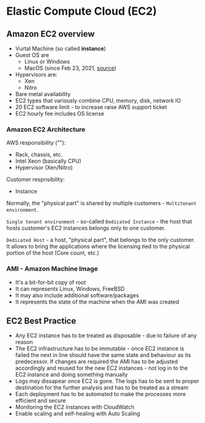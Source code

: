 # Elastic Compute Cloud (EC2)

## Amazon EC2 overview

* Vurtal Machine (so called __instance__)
* Guest OS are
  * Linux or Windows
  * MacOS (since Feb 23, 2021, [source](https://aws.amazon.com/about-aws/whats-new/2021/02/amazon-ec2-mac-instances-now-support-macos-big-sur/))
* Hypervisors are:
  * Xen
  * Nitro
* Bare metal availability
* EC2 types that variously combine CPU, memory, disk, network IO
* 20 EC2 software limit - to increase raise AWS support ticket
* EC2 hourly fee includes OS license

### Amazon EC2 Architecture

AWS responsibility (""):

* Rack, chassis, etc.
* Intel Xeon (basically CPU)
* Hypervisor (Xen/Nitro)

Customer respnsibility:

* Instance

Normally, the "physical part" is shared by multiple customers - `Multitenant environment`.

`Single tenant environment` - so-called `Dedicated Instance` - the host that hosts customer's EC2 instances belongs only to one customer.

`Dedicated Host` - a host, "physical part", that belongs to the only customer. It allows to bring the applications where the licensing tied to the physical portion of the host (Core count, etc.)

### AMI - Amazon Machine Image

* It's a bit-for-bit copy of root
* It can represents Linux, Windows, FreeBSD
* It may also include additional software/packages
* It represents the state of the machine when the AMI was created

## EC2 Best Practice

* Any EC2 instance has to be treated as disposable - due to failure of any reason
* The EC2 infrastructure has to be immutable - once EC2 instance is failed the next in line should have the same state and behaviour as its predecessor. If changes are required the AMI has to be adjusted accordingly and reused for the new EC2 instances - not log in to the EC2 instance and doing something manually
* Logs may dissapear once EC2 is gone. The logs has to be sent to proper destination for the further analysis and has to be treated as a stream
* Each deployment has to be automated to make the processes more efficient and secure
* Monitoring the EC2 instances with CloudWatch
* Enable scaling and self-healing with Auto Scaling

